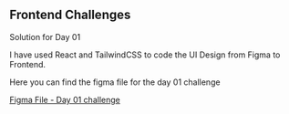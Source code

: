 ## Frontend Challenges

Solution for Day 01 

I have used React and TailwindCSS to code the UI Design from Figma to Frontend. 

Here you can find the figma file for the day 01 challenge

[Figma File - Day 01 challenge](https://www.figma.com/file/4pM2qrSsRP31hl888Jfh8Z/Day---01?type=design&node-id=1%3A1502&mode=design&t=s15dAhl75hd2bvAr-1)

